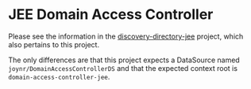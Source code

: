 # JEE Domain Access Controller

Please see the information in the
[discovery-directory-jee](../discovery-directory-jee/README.md) project, which also
pertains to this project.

The only differences are that this project expects a DataSource named
`joynr/DomainAccessControllerDS` and that the expected context root is
`domain-access-controller-jee`.